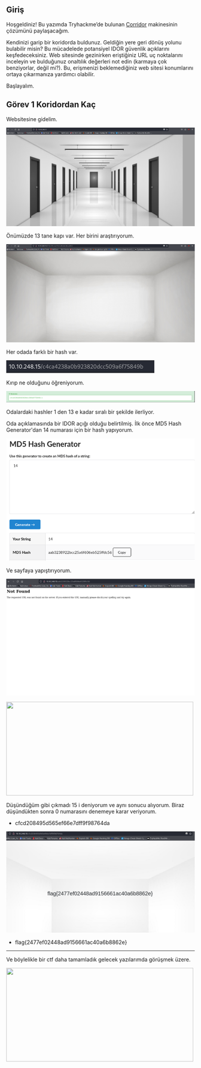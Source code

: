 ## Giriş

Hoşgeldiniz! Bu yazımda Tryhackme’de bulunan <a href="https://tryhackme.com/room/corridor">Corridor</a> makinesinin çözümünü paylaşacağım.

Kendinizi garip bir koridorda buldunuz. Geldiğin yere geri dönüş yolunu bulabilir misin? Bu mücadelede potansiyel IDOR güvenlik açıklarını keşfedeceksiniz. Web sitesinde gezinirken eriştiğiniz URL uç noktalarını inceleyin ve bulduğunuz onaltılık değerleri not edin (karmaya çok benziyorlar, değil mi?). Bu, erişmenizi beklemediğiniz web sitesi konumlarını ortaya çıkarmanıza yardımcı olabilir.

Başlayalım.

## Görev 1 Koridordan Kaç

Websitesine gidelim.

![](https://github.com/umutsaglam/CTF-Writeups/blob/main/TryHackMe/Corridor/images/a1.png?raw=true)

Önümüzde 13 tane kapı var. Her birini araştırıyorum.

![](https://github.com/umutsaglam/CTF-Writeups/blob/main/TryHackMe/Corridor/images/a2.png?raw=true)

Her odada farklı bir hash var.

![](https://github.com/umutsaglam/CTF-Writeups/blob/main/TryHackMe/Corridor/images/a3.png?raw=true)

Kırıp ne olduğunu öğreniyorum.

![](https://github.com/umutsaglam/CTF-Writeups/blob/main/TryHackMe/Corridor/images/a4.png?raw=true)

Odalardaki hashler 1 den 13 e kadar sıralı bir şekilde ilerliyor.

Oda açıklamasında bir IDOR açığı olduğu belirtilmiş. İlk önce MD5 Hash Generator'dan 14 numarası için bir hash yapıyorum.

![](https://github.com/umutsaglam/CTF-Writeups/blob/main/TryHackMe/Corridor/images/a5.png?raw=true)

Ve sayfaya yapıştırıyorum.

![](https://github.com/umutsaglam/CTF-Writeups/blob/main/TryHackMe/Corridor/images/a6.png?raw=true)

<img src="/Gif/paterick-bateman.gif" style="width:500px;height:250px;">

Düşündüğüm gibi çıkmadı 15 i deniyorum ve aynı sonucu alıyorum. Biraz düşündükten sonra 0 numarasını denemeye karar veriyorum.

- cfcd208495d565ef66e7dff9f98764da

![](https://github.com/umutsaglam/CTF-Writeups/blob/main/TryHackMe/Corridor/images/a7.png?raw=true)

- flag{2477ef02448ad9156661ac40a6b8862e}


 * * *
Ve böylelikle bir ctf daha tamamladık gelecek yazılarımda görüşmek üzere.

<img src="/Gif/fsoc.gif" style="width:500px;height:250px;">






